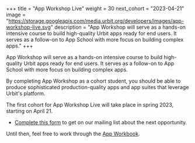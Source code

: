 +++
title = "App Workshop Live"
weight = 30
next_cohort = "2023-04-21"
image = "https://storage.googleapis.com/media.urbit.org/developers/images/app-workshop-live.svg"
description = "App Workshop will serve as a hands-on intensive course
to build high-quality Urbit apps ready for end users. It serves as a
follow-on to App School with more focus on building complex apps."
+++

App Workshop will serve as a hands-on intensive course to build
high-quality Urbit apps ready for end users.  It serves as a follow-on
to App School with more focus on building complex apps.

By completing App Workshop as a cohort student, you should be able to
produce sophisticated production-quality apps and app suites that
leverage Urbit's platform.

The first cohort for App Workshop Live will take place in spring 2023,
starting on April 21.

- [Complete this form](https://forms.gle/tP7yJoa4JP1G4Jv19) to get on our
  mailing list about the next opportunity.

Until then, feel free to work through the [App
Workbook](/guides/additional/app-workbook).
